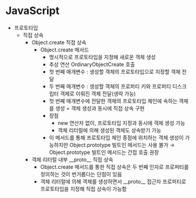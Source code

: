 # JavaScript
* 프로토타입
  - 직접 상속
    - Object.create 직접 상속
      - Object.create 메서드
        - 명시적으로 프로토타입을 지정해 새로운 객체 생성
        - 추상 연산 OrdinaryObjectCreate 호출
        - 첫 번째 매개변수 : 생성할 객체의 프로토타입으로 지정할 객체 전달
        - 두 번째 매개변수 : 생성할 객체의 프로퍼티 키와 프로퍼티 디스크립터 객체로 이뤄진 객체 전달(생략 가능)
        - 첫 번째 매개변수에 전달한 객체의 프로토타입 체인에 속하는 객체를 생성 = 객체 생성과 동시에 직접 상속 구현
        - 장점
          + new 연산자 없이, 프로토타입 지정과 동시에 객체 생성 가능
          + 객체 리터럴에 의해 생성된 객체도 상속받기 가능
        - 이 메서드를 통해 프로토타입 체인 종점에 위치하는 객체 생성이 가능하지만 Object.prototype 빌트인 메서드는 사용 불가 → Object.prototype 빌트인 메서드는 간접 호출 권장
    - 객체 리터럴 내부 \_\_proto\_\_ 직접 상속
      - Object.create 메서드를 통한 직접 상속은 두 번째 인자로 프로퍼티를 정의하는 것이 번거롭다는 단점이 있음
      - 객체 리터럴에 의해 객체를 생성하면서 \_\_proto\_\_ 접근자 프로퍼티로 프로토타입을 지정해 직접 상속이 가능함
